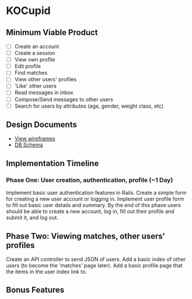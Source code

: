 # KOCupid

## Minimum Viable Product
- [ ] Create an account
- [ ] Create a session
- [ ] View own profile
- [ ] Edit profile
- [ ] Find matches
- [ ] View other users' profiles
- [ ] 'Like' other users
- [ ] Read messages in inbox
- [ ] Compose/Send messages to other users
- [ ] Search for users by attributes (age, gender, weight class, etc)

## Design Documents
* [View wireframes][views]
* [DB Schema][schema]

[views]: ./docs/views.md
[schema]: ./docs/schema.md

## Implementation Timeline

### Phase One: User creation, authentication, profile (~1 Day)
Implement basic user authentication features in Rails.  Create a simple form for creating a new user account or logging in.  Implement user profile form to fill out basic user details and summary.  By the end of this phase users should be able to create a new account, log in, fill out their profile and submit it, and log out.

## Phase Two: Viewing matches, other users' profiles
Create an API controller to send JSON of users.  Add a basic index of other users (to become the 'matches' page later).  Add a basic profile page that the items in the user index link to.

## Bonus Features

